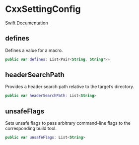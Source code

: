 # CxxSettingConfig

[Swift Documentation](https://developer.apple.com/documentation/packagedescription/cxxsetting)

## defines

Defines a value for a macro.

``` kotlin
public var defines: List<Pair<String, String?>>
```

## headerSearchPath

Provides a header search path relative to the target’s directory.

``` kotlin
public var headerSearchPath: List<String>
```

## unsafeFlags

Sets unsafe flags to pass arbitrary command-line flags to the corresponding build tool.

``` kotlin
public var unsafeFlags: List<String>
```
